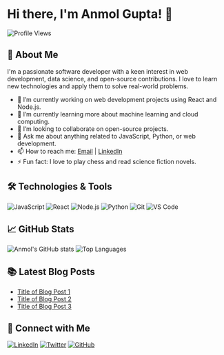 # Hi there, I'm Anmol Gupta! 👋

![Profile Views](https://komarev.com/ghpvc/?username=itsanmolgupta&color=blue)

## 🚀 About Me

I'm a passionate software developer with a keen interest in web development, data science, and open-source contributions. I love to learn new technologies and apply them to solve real-world problems.

- 🔭 I’m currently working on web development projects using React and Node.js.
- 🌱 I’m currently learning more about machine learning and cloud computing.
- 👯 I’m looking to collaborate on open-source projects.
- 💬 Ask me about anything related to JavaScript, Python, or web development.
- 📫 How to reach me: [Email](mailto:anmol@example.com) | [LinkedIn](https://www.linkedin.com/in/anmolgupta/)
- ⚡ Fun fact: I love to play chess and read science fiction novels.

## 🛠️ Technologies & Tools

![JavaScript](https://img.shields.io/badge/-JavaScript-black?style=flat-square&logo=javascript)
![React](https://img.shields.io/badge/-React-black?style=flat-square&logo=react)
![Node.js](https://img.shields.io/badge/-Node.js-black?style=flat-square&logo=node.js)
![Python](https://img.shields.io/badge/-Python-black?style=flat-square&logo=python)
![Git](https://img.shields.io/badge/-Git-black?style=flat-square&logo=git)
![VS Code](https://img.shields.io/badge/-VS%20Code-black?style=flat-square&logo=visual-studio-code)

## 📈 GitHub Stats

![Anmol's GitHub stats](https://github-readme-stats.vercel.app/api?username=itsanmolgupta&show_icons=true&theme=radical)
![Top Languages](https://github-readme-stats.vercel.app/api/top-langs/?username=itsanmolgupta&layout=compact&theme=radical)

## 📚 Latest Blog Posts

<!-- BLOG-POST-LIST:START -->
- [Title of Blog Post 1](https://yourblog.com/post1)
- [Title of Blog Post 2](https://yourblog.com/post2)
- [Title of Blog Post 3](https://yourblog.com/post3)
<!-- BLOG-POST-LIST:END -->

## 🔗 Connect with Me

[![LinkedIn](https://img.shields.io/badge/-LinkedIn-black?style=flat-square&logo=linkedin)](https://www.linkedin.com/in/anmolgupta/)
[![Twitter](https://img.shields.io/badge/-Twitter-black?style=flat-square&logo=twitter)](https://twitter.com/itsanmolgupta)
[![GitHub](https://img.shields.io/badge/-GitHub-black?style=flat-square&logo=github)](https://github.com/itsanmolgupta)
